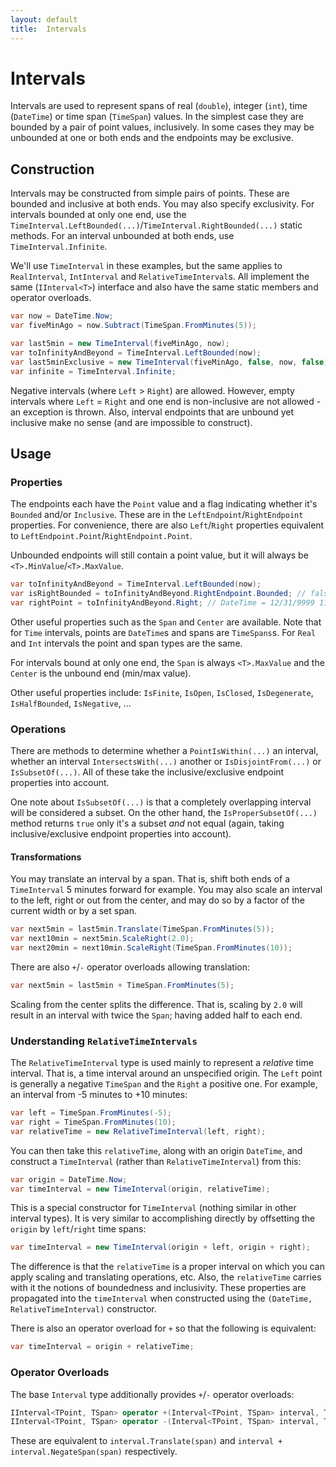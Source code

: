 ```yaml
---
layout: default
title:  Intervals
---
```


# Intervals

Intervals are used to represent spans of real (`double`), integer (`int`), time (`DateTime`) or time span (`TimeSpan`) values. In the simplest case they are bounded by a pair of point values, inclusively. In some cases they may be unbounded at one or both ends and the endpoints may be exclusive.

## Construction

Intervals may be constructed from simple pairs of points. These are bounded and inclusive at both ends. You may also specify exclusivity. For intervals bounded at only one end, use the `TimeInterval.LeftBounded(...)`/`TimeInterval.RightBounded(...)` static methods. For an interval unbounded at both ends, use `TimeInterval.Infinite`.

We'll use `TimeInterval` in these examples, but the same applies to `RealInterval`, `IntInterval` and `RelativeTimeInterval`s. All implement the same (`IInterval<T>`) interface and also have the same static members and operator overloads.

```csharp
var now = DateTime.Now;
var fiveMinAgo = now.Subtract(TimeSpan.FromMinutes(5));

var last5min = new TimeInterval(fiveMinAgo, now);
var toInfinityAndBeyond = TimeInterval.LeftBounded(now);
var last5minExclusive = new TimeInterval(fiveMinAgo, false, now, false);
var infinite = TimeInterval.Infinite;
```

Negative intervals (where `Left` > `Right`) are allowed. However, empty intervals where `Left` = `Right` and one end is non-inclusive are not allowed - an exception is thrown. Also, interval endpoints that are unbound yet inclusive make no sense (and are impossible to construct).

## Usage

### Properties

The endpoints each have the `Point` value and a flag indicating whether it's `Bounded` and/or `Inclusive`. These are in the `LeftEndpoint`/`RightEndpoint` properties. For convenience, there are also `Left`/`Right` properties equivalent to `LeftEndpoint.Point`/`RightEndpoint.Point`.

Unbounded endpoints will still contain a point value, but it will always be `<T>.MinValue`/`<T>.MaxValue`.

```csharp
var toInfinityAndBeyond = TimeInterval.LeftBounded(now);
var isRightBounded = toInfinityAndBeyond.RightEndpoint.Bounded; // false
var rightPoint = toInfinityAndBeyond.Right; // DateTime = 12/31/9999 11:59:59 PM
```

Other useful properties such as the `Span` and `Center` are available. Note that for `Time` intervals, points are `DateTime`s and spans are `TimeSpans`s. For `Real` and `Int` intervals the point and span types are the same.

For intervals bound at only one end, the `Span` is always `<T>.MaxValue` and the `Center` is the unbound end (min/max value).

Other useful properties include: `IsFinite`, `IsOpen`, `IsClosed`, `IsDegenerate`, `IsHalfBounded`, `IsNegative`, ...

### Operations

There are methods to determine whether a `PointIsWithin(...)` an interval, whether an interval `IntersectsWith(...)` another or `IsDisjointFrom(...)` or `IsSubsetOf(...)`. All of these take the inclusive/exclusive endpoint properties into account.

One note about `IsSubsetOf(...)` is that a completely overlapping interval will be considered a subset. On the other hand, the `IsProperSubsetOf(...)` method returns `true` only it's a subset _and_ not equal (again, taking inclusive/exclusive endpoint properties into account).

#### Transformations

You may translate an interval by a span. That is, shift both ends of a `TimeInterval` 5 minutes forward for example. You may also scale an interval to the left, right or out from the center, and may do so by a factor of the current width or by a set span.

```csharp
var next5min = last5min.Translate(TimeSpan.FromMinutes(5));
var next10min = next5min.ScaleRight(2.0);
var next20min = next10min.ScaleRight(TimeSpan.FromMinutes(10));
```

There are also `+`/`-` operator overloads allowing translation:

```csharp
var next5min = last5min + TimeSpan.FromMinutes(5);
```

Scaling from the center splits the difference. That is, scaling by `2.0` will result in an interval with twice the `Span`; having added half to each end.

### Understanding `RelativeTimeIntervals`

The `RelativeTimeInterval` type is used mainly to represent a _relative_ time interval. That is, a time interval around an unspecified origin. The `Left` point is generally a negative `TimeSpan` and the `Right` a positive one. For example, an interval from -5 minutes to +10 minutes:

```csharp
var left = TimeSpan.FromMinutes(-5);
var right = TimeSpan.FromMinutes(10);
var relativeTime = new RelativeTimeInterval(left, right);
```

You can then take this `relativeTime`, along with an origin `DateTime`, and construct a `TimeInterval` (rather than `RelativeTimeInterval`) from this:

```csharp
var origin = DateTime.Now;
var timeInterval = new TimeInterval(origin, relativeTime);
```

This is a special constructor for `TimeInterval` (nothing similar in other interval types). It is very similar to accomplishing directly by offsetting the `origin` by `left`/`right` time spans:

```csharp
var timeInterval = new TimeInterval(origin + left, origin + right);
```

The difference is that the `relativeTime` is a proper interval on which you can apply scaling and translating operations, etc. Also, the `relativeTime` carries with it the notions of boundedness and inclusivity. These properties are propagated into the `timeInterval` when constructed using the `(DateTime, RelativeTimeInterval)` constructor.

There is also an operator overload for `+` so that the following is equivalent:

```csharp
var timeInterval = origin + relativeTime;
```

### Operator Overloads

The base `Interval` type additionally provides `+`/`-` operator overloads:

```csharp
IInterval<TPoint, TSpan> operator +(Interval<TPoint, TSpan> interval, TSpan span)
IInterval<TPoint, TSpan> operator -(Interval<TPoint, TSpan> interval, TSpan span)
```

These are equivalent to `interval.Translate(span)` and `interval + interval.NegateSpan(span)` respectively.